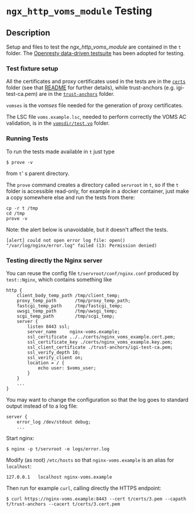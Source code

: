 # `ngx_http_voms_module` Testing 

## Description

Setup and files to test the *ngx_http_voms_module* are contained in the `t` folder. The [Openresty data-driven testsuite](https://openresty.gitbooks.io/programming-openresty/content/testing/) has been adopted for testing.

### Test fixture setup 

All the certificates and proxy certificates used in the tests are in the [`certs`](certs) folder (see that [README](certs/README.md) for further details), while trust-anchors (e.g. igi-test-ca.pem) are in the [`trust-anchors`](trust-anchors) folder.

`vomses` is the _vomses_ file needed for the generation of proxy certificates.

The LSC file `voms.example.lsc`, needed to perform correctly the VOMS AC validation, is in the [`vomsdir/test.vo`](vomsdir/test.vo) folder.

### Running Tests

To run the tests made available in `t` just type

```shell
$ prove -v 
```

from `t`' s parent directory.

The `prove` command creates a directory called `servroot` in `t`, so if the `t` folder is accessible read-only, for
example in a docker container, just make a copy somewhere else and run the tests from there:

```shell
cp -r t /tmp
cd /tmp
prove -v
```

Note: the alert below is unavoidable, but it doesn't affect the tests.
```
[alert] could not open error log file: open() "/var/log/nginx/error.log" failed (13: Permission denied)
```

### Testing directly the Nginx server

You can reuse the config file `t/servroot/conf/nginx.conf` produced by `test::Nginx`, which contains something like

```
http {
    client_body_temp_path /tmp/client_temp;
    proxy_temp_path       /tmp/proxy_temp_path;
    fastcgi_temp_path     /tmp/fastcgi_temp;
    uwsgi_temp_path       /tmp/uwsgi_temp;
    scgi_temp_path        /tmp/scgi_temp;
    server {
        listen 8443 ssl;
        server_name     nginx-voms.example;
        ssl_certificate ../../certs/nginx_voms_example.cert.pem;
        ssl_certificate_key ./certs/nginx_voms_example.key.pem;
        ssl_client_certificate ./trust-anchors/igi-test-ca.pem;
        ssl_verify_depth 10;
        ssl_verify_client on;
        location = / {
            echo user: $voms_user;
        }
    }
    ...
}
```

You may want to change the configuration so that the log goes to standard output instead of to a log file:

```
server {
    error_log /dev/stdout debug;
    ...
```

Start nginx:

```shell
$ nginx -p t/servroot -e logs/error.log
```

Modify (as root) `/etc/hosts` so that `nginx-voms.example` is an alias for `localhost`:

```
127.0.0.1	localhost nginx-voms.example
```

Then run for example `curl`, calling directly the HTTPS endpoint:

```shell
$ curl https://nginx-voms.example:8443 --cert t/certs/3.pem --capath t/trust-anchors --cacert t/certs/3.cert.pem
```
